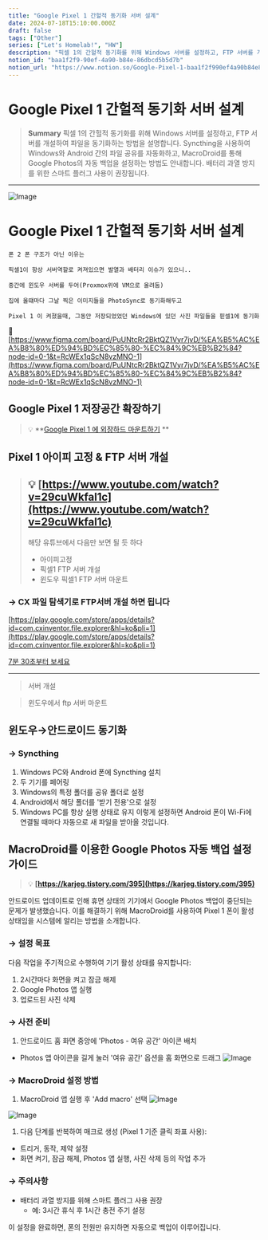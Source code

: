 ```yaml
---
title: "Google Pixel 1 간헐적 동기화 서버 설계"
date: 2024-07-18T15:10:00.000Z
draft: false
tags: ["Other"]
series: ["Let's Homelab!", "HW"]
description: "픽셀 1의 간헐적 동기화를 위해 Windows 서버를 설정하고, FTP 서버를 개설하여 파일을 동기화하는 방법을 설명합니다. Syncthing을 사용하여 Windows와 Android 간의 파일 공유를 자동화하고, MacroDroid를 통해 Google Photos의 자동 백업을 설정하는 방법도 안내합니다. 배터리 과열 방지를 위한 스마트 플러그 사용이 권장됩니다."
notion_id: "baa1f2f9-90ef-4a90-b84e-86dbcd5b5d7b"
notion_url: "https://www.notion.so/Google-Pixel-1-baa1f2f990ef4a90b84e86dbcd5b5d7b"
---
```


# Google Pixel 1 간헐적 동기화 서버 설계

> **Summary**
> 픽셀 1의 간헐적 동기화를 위해 Windows 서버를 설정하고, FTP 서버를 개설하여 파일을 동기화하는 방법을 설명합니다. Syncthing을 사용하여 Windows와 Android 간의 파일 공유를 자동화하고, MacroDroid를 통해 Google Photos의 자동 백업을 설정하는 방법도 안내합니다. 배터리 과열 방지를 위한 스마트 플러그 사용이 권장됩니다.

---

![Image](https://prod-files-secure.s3.us-west-2.amazonaws.com/09ccd4d5-876c-4bba-bbdf-cc77a0a11257/f76881f6-006b-47a3-b913-e07e1a043609/Untitled.webp?X-Amz-Algorithm=AWS4-HMAC-SHA256&X-Amz-Content-Sha256=UNSIGNED-PAYLOAD&X-Amz-Credential=ASIAZI2LB4664SISPKR3%2F20250724%2Fus-west-2%2Fs3%2Faws4_request&X-Amz-Date=20250724T101757Z&X-Amz-Expires=3600&X-Amz-Security-Token=IQoJb3JpZ2luX2VjEAIaCXVzLXdlc3QtMiJHMEUCIFaTCu%2BEGAuEmZjD6eDxiUmsDewNm29f%2F2%2F0OXJfPBtKAiEA31ACzmuHtmLhidTK6HiCodr%2BUc%2FwAvnLLXiCnvhWk2Uq%2FwMIKhAAGgw2Mzc0MjMxODM4MDUiDJc5xLExQIGFq8KjoCrcA1Er7uShzXv5SazUjLPsjwZP5eh9SjX9fzUNYY0uzwYNPaduPZ6SsH%2BF0uR%2F1KFY8kIOEKiFTzbN59FvpHaM6HNZTcdCtNUYfMWDLdQRmSIJfd2hKHVVzSOo6GuUskyI8vAsB5j6IZ%2FoXoo8CcLqYQzMeSVqFH%2B04CD62kj%2Bgheegym67ydinEGVCMbNRmn4fhVRpeTZ45igQd6yi6Ae5lhO2tFvyr0Bg4jJFfT5Tz2k61ub%2FoTOr4hSY4I7yj5dVYbFQDtTxEOk4HUzUd97Ukmq21dsBVoB3HCH7NB8qZuJTCY0bAEqtWdrqadDXw13ZL7nOlPdBISRQH%2FnmJk5mneFlhwcKkg5dYtqGwHJW4TI3KcrmgC0GAn8gZnt%2F7%2FkgRS2WbRl2t0hItdxtuD7eqTYziAN4nFUOUIvPkecq0SIAAyEpnlnseASwNo8Du0ewGDHSyhRXOlMAml6kGaOqnuFeS9hYeyuQvxKiNUV1lG5WqEXRj0Jy%2BWsJVhSXdNm15EnShEZ2jBzXe4%2BmRlPO10bEDFrFXA%2FoDoR%2FdctWi%2BTmL%2FtLThZRBqG5%2FZaJTUlPzQEX6TM8O%2BJROC8NS5w7U%2BZiRwRtU3wv8A7FeGzXwy8yK%2BaKsg8XR8FSyQHMLX2h8QGOqUBXu0BaTqqCLPYBTCj6JXwOq410swuCYhL8wFOiwl5oix%2BRwUnNTEDIFONgQtd3CrafNsKRNi44h97U3GBuwOLCb%2FT1yYTFHoW2hUUQmjx5fRnGBRT4mipXkG9i0ayGtuDTSsN736NTuSIFfz81c7oGCZ15ZOp%2BeQKAVjM%2FZYRbT48tOONZxo4ZCsx1hAco2RWidjk%2FmtBY7JSHxJTQhwObcExRpis&X-Amz-Signature=9ce54f4cede62b1c832fae5d8f3305804cebf4e3dd76129ad368df7bc8325a45&X-Amz-SignedHeaders=host&x-amz-checksum-mode=ENABLED&x-id=GetObject)

# Google Pixel 1 간헐적 동기화 서버 설계

```plain text
폰 2 폰 구조가 아닌 이유는

픽셀1이 항상 서버역할로 켜져있으면 발열과 배터리 이슈가 있으니..

중간에 윈도우 서버를 두어(Proxmox위에 VM으로 올려둠) 

집에 올떄마다 그날 찍은 이미지들을 PhotoSync로 동기화해두고

Pixel 1 이 켜졌을때, 그동안 저장되었었던 Windows에 있던 사진 파일들을 핃셀1에 동기화
```

🔗 [https://www.figma.com/board/PuUNtcRr2BktQZ1Vyr7jvD/%EA%B5%AC%EA%B8%80%ED%94%BD%EC%85%80-%EC%84%9C%EB%B2%84?node-id=0-1&t=RcWEx1qScN8vzMNO-1](https://www.figma.com/board/PuUNtcRr2BktQZ1Vyr7jvD/%EA%B5%AC%EA%B8%80%ED%94%BD%EC%85%80-%EC%84%9C%EB%B2%84?node-id=0-1&t=RcWEx1qScN8vzMNO-1)

## Google Pixel 1 저장공간 확장하기

> 💡 **[Google Pixel 1 에 외장하드 마운트하기](https://www.notion.so/1a28f3aeda114b0380435ba02c83e9e1) **

## Pixel 1 아이피 고정 & FTP 서버 개설

> 💡 **[https://www.youtube.com/watch?v=29cuWkfal1c](https://www.youtube.com/watch?v=29cuWkfal1c)**
> ---
>
> 해당 유튜브에서 다음만 보면 될 듯 하다
>
> - 아이피고정
> - 픽셀1 FTP 서버 개설
> - 윈도우 픽셀1 FTP 서버 마운트
>

### → CX 파일 탐색기로 FTP서버 개설 하면 됩니다

[https://play.google.com/store/apps/details?id=com.cxinventor.file.explorer&hl=ko&pli=1](https://play.google.com/store/apps/details?id=com.cxinventor.file.explorer&hl=ko&pli=1)

[7분 30초부터 보세요](https://youtu.be/29cuWkfal1c?si=wYnLUe9kyCeKjXYH&t=456)

---

> 서버 개설

> 윈도우에서 ftp 서버 마운트

## 윈도우→안드로이드 동기화

### → Syncthing

1. Windows PC와 Android 폰에 Syncthing 설치
1. 두 기기를 페어링
1. Windows의 특정 폴더를 공유 폴더로 설정
1. Android에서 해당 폴더를 '받기 전용'으로 설정
1. Windows PC를 항상 실행 상태로 유지
이렇게 설정하면 Android 폰이 Wi-Fi에 연결될 때마다 자동으로 새 파일을 받아올 것입니다.

## MacroDroid를 이용한 Google Photos 자동 백업 설정 가이드

> 💡 **[https://karjeg.tistory.com/395](https://karjeg.tistory.com/395)**

안드로이드 업데이트로 인해 휴면 상태의 기기에서 Google Photos 백업이 중단되는 문제가 발생했습니다. 이를 해결하기 위해 MacroDroid를 사용하여 Pixel 1 폰이 활성 상태임을 시스템에 알리는 방법을 소개합니다.

### → 설정 목표

다음 작업을 주기적으로 수행하여 기기 활성 상태를 유지합니다:

1. 2시간마다 화면을 켜고 잠금 해제
1. Google Photos 앱 실행
1. 업로드된 사진 삭제
### → 사전 준비

1. 안드로이드 홈 화면 중앙에 'Photos - 여유 공간' 아이콘 배치
  - Photos 앱 아이콘을 길게 눌러 '여유 공간' 옵션을 홈 화면으로 드래그
![Image](https://prod-files-secure.s3.us-west-2.amazonaws.com/09ccd4d5-876c-4bba-bbdf-cc77a0a11257/15a4b41e-a6cf-4a23-aedf-70f9cbd019f9/Untitled.png?X-Amz-Algorithm=AWS4-HMAC-SHA256&X-Amz-Content-Sha256=UNSIGNED-PAYLOAD&X-Amz-Credential=ASIAZI2LB4665ADMR7JE%2F20250724%2Fus-west-2%2Fs3%2Faws4_request&X-Amz-Date=20250724T101758Z&X-Amz-Expires=3600&X-Amz-Security-Token=IQoJb3JpZ2luX2VjEAIaCXVzLXdlc3QtMiJIMEYCIQDZ%2BeoZ0ssNy3ZebfHhOWlNzI9yQwGDsdLUcpD8%2Fnkp%2BAIhANLLoGkzfkOYsF%2F6hDPOwfeNigGII1NKcMUSTdh1jySHKv8DCCoQABoMNjM3NDIzMTgzODA1IgxPlfjn6jtXkdeVGmsq3ANcJZA%2BqZFIYLQ9fBLCUOdGk2L%2FJCmM99K3BShgxShtu3QbxrUy0ziKryfu26X31sthM5V7k0tOWNJaO5O6OB%2F1nMVoa3G%2BLAWxm01Ky%2Bqj1nV57SWC58HVejybCH8nd4znjQKXUttKPINNigY8dN3EefhnJ4TTPpoCVuj1C2WlX10RfOOjGgieK1KuK93y6l79uBYWcF%2FNxuWIGzYu8FfO6Ozz9XMZ3fBR0Lm8YBlXXnBJnbUGi1Z7hidtyHR2nnO5tVuujFuZTSSPxeARrIW5K1nfNFoarCnUqkHZ%2FkWenEiejAvruWzKz%2FVeC74zL%2FcyEzrTNem7xNj%2BlZ%2FJuVvoWg4ieETs3qjoOhGL0x%2F7x7qINK1hWru%2BQTNcNA67eqDqvYxeVjZSBTAUaasArnvsXr%2FuqlgoLxsNY7AlJSzK80yPnluhtGNlSyhfa4vMW1%2FgdR%2B0JAKXgelgbVHoiAHGrIZysfhbHGHdooppN4YRQYbU5eomvNdYPgWlTbQ3YKcsqBwG7iDTdmpFY4ywrDrOjKsLid%2Fl8pvW5%2FKkf4VVdx0M%2ByvisoT1SkDMxtwzAqBlS0%2FBNCWYPsTr7og9lGNX1hXQ%2Fy9GDxFcioJf1X%2FV58VdgjuhHgd8%2FaM7HzC09ofEBjqkATQx%2BHhkMybxunRrDLLZp51anWR%2FZ86D3WATukqExVjtHSqFOkN8De6cT7GycQDEsNyQ1VJSSgxx3ap%2BC9%2BPveaPtt%2FdjDcDdsj%2BGwhVGRrNbVu8S1%2BWGDZgNqbMXjPhkHKG3ReBUFkUbvzOZFiZZ1d3tqGgcRc%2Bl2J0Fihb2TuEPuYAGZpOyVQC99mFypN4iOCq%2F8Z7FHmO4cDwt4zNrTo3fc8j&X-Amz-Signature=42b4282ca06d17523abac53f532c43ba35e60b25c7bb03e497fc0590697df379&X-Amz-SignedHeaders=host&x-amz-checksum-mode=ENABLED&x-id=GetObject)

### → MacroDroid 설정 방법

1. MacroDroid 앱 실행 후 'Add macro' 선택
![Image](https://prod-files-secure.s3.us-west-2.amazonaws.com/09ccd4d5-876c-4bba-bbdf-cc77a0a11257/94b66ecc-f484-41a5-a1e8-84c316e05557/Untitled.png?X-Amz-Algorithm=AWS4-HMAC-SHA256&X-Amz-Content-Sha256=UNSIGNED-PAYLOAD&X-Amz-Credential=ASIAZI2LB466ZSO7SVF7%2F20250724%2Fus-west-2%2Fs3%2Faws4_request&X-Amz-Date=20250724T101759Z&X-Amz-Expires=3600&X-Amz-Security-Token=IQoJb3JpZ2luX2VjEAIaCXVzLXdlc3QtMiJHMEUCIQD%2FpxWO3sJG3U%2BpSODFOms473YpEOlHsWJkyfRBVTMXswIgLIIoKtw05bAcHQEJxlzEM9C3GIhfvzVd%2FN74aCduA4cq%2FwMIKhAAGgw2Mzc0MjMxODM4MDUiDP6WXisXQ9tnkIj19yrcA32qx0vvGN07XOPz%2BfgtP8wKvRrS%2BDt6lV5q9%2FvoSJorZSRvHUwYd%2Flu49MbudcfAHUrivnCFC29I9luY5bmDQDlgG0Jvc24hn5W0xiPqNh1gEo4NUhnqp8rg1xbLpPnwWvGfWU3do2xfnk3qsmIdTXocDNpXVfs%2BRgz7a%2BAc9eIK3559wEIfHEJ%2FjcMCLO1lw0CUsHP5sHyrUZ5cIagKvl8OCuWm5wN7cdJFjnaskwZeeWDcLO%2BDOG%2B%2BOPDtvYrP2WHQQGQ8B%2B4kIWtk1nM2mlFe108MtC4f0LFfne7HdLhHHuhvGA8lVqfp3%2FqdBWGcMwPnxqFpoZSo7gTOxShrzydrxTZGsHO00yQKSXVYIYtqK3lzimWwU85%2ByD%2BEoDGE3ErX047JPEJpLsi0SH7xhq4DO1BHuo4LrQjfwS6j9iEuaLcchkbAQzmYXZTu5bcBExwpW0oAn6GBj1DKEhBO9KI%2BbB4Ummky0GSVR5GCDuDAaOlDR5P0DU4mVA8AqtJBc4oP1vu71WIu6BtXDxaCVgMlia%2Ff34GGW4Vm9LU5yjngQtMcU4u6V4SHTS4TDDHHh75Mhnjf%2F3Wp%2FJB0geOKC2IUb2h5PHpK4ASebPbV1mHVmDNVz0aKxA51SiBMJX1h8QGOqUB8%2BHUqCRPlZ6%2FgmLq8EQL9zFC5Rj5nyffo81XLaH%2BcSGY1Y4uR%2B9vLH%2BTvcxzKVuvbkjgn2LD985t4%2BvriZJgmLzPKMh0ao1eYK7gf1dMOxqJIRxKTOeIkMGkB7neM2Pb52Jj3970RwWdO%2F3fwHqkkc0JszCLWH0KawK7q99PJTlBeyqZ2w4ib0qzsAxmYY8AS%2FrHO%2F%2F945JSdtXaMvOYB0Pa20bN&X-Amz-Signature=480537418ac0c279d158653ac10117b6939ec678ade20440e02916cc026e20b4&X-Amz-SignedHeaders=host&x-amz-checksum-mode=ENABLED&x-id=GetObject)

![Image](https://prod-files-secure.s3.us-west-2.amazonaws.com/09ccd4d5-876c-4bba-bbdf-cc77a0a11257/e53f093f-3373-432b-9067-e644184a4145/Untitled.png?X-Amz-Algorithm=AWS4-HMAC-SHA256&X-Amz-Content-Sha256=UNSIGNED-PAYLOAD&X-Amz-Credential=ASIAZI2LB466ZSO7SVF7%2F20250724%2Fus-west-2%2Fs3%2Faws4_request&X-Amz-Date=20250724T101759Z&X-Amz-Expires=3600&X-Amz-Security-Token=IQoJb3JpZ2luX2VjEAIaCXVzLXdlc3QtMiJHMEUCIQD%2FpxWO3sJG3U%2BpSODFOms473YpEOlHsWJkyfRBVTMXswIgLIIoKtw05bAcHQEJxlzEM9C3GIhfvzVd%2FN74aCduA4cq%2FwMIKhAAGgw2Mzc0MjMxODM4MDUiDP6WXisXQ9tnkIj19yrcA32qx0vvGN07XOPz%2BfgtP8wKvRrS%2BDt6lV5q9%2FvoSJorZSRvHUwYd%2Flu49MbudcfAHUrivnCFC29I9luY5bmDQDlgG0Jvc24hn5W0xiPqNh1gEo4NUhnqp8rg1xbLpPnwWvGfWU3do2xfnk3qsmIdTXocDNpXVfs%2BRgz7a%2BAc9eIK3559wEIfHEJ%2FjcMCLO1lw0CUsHP5sHyrUZ5cIagKvl8OCuWm5wN7cdJFjnaskwZeeWDcLO%2BDOG%2B%2BOPDtvYrP2WHQQGQ8B%2B4kIWtk1nM2mlFe108MtC4f0LFfne7HdLhHHuhvGA8lVqfp3%2FqdBWGcMwPnxqFpoZSo7gTOxShrzydrxTZGsHO00yQKSXVYIYtqK3lzimWwU85%2ByD%2BEoDGE3ErX047JPEJpLsi0SH7xhq4DO1BHuo4LrQjfwS6j9iEuaLcchkbAQzmYXZTu5bcBExwpW0oAn6GBj1DKEhBO9KI%2BbB4Ummky0GSVR5GCDuDAaOlDR5P0DU4mVA8AqtJBc4oP1vu71WIu6BtXDxaCVgMlia%2Ff34GGW4Vm9LU5yjngQtMcU4u6V4SHTS4TDDHHh75Mhnjf%2F3Wp%2FJB0geOKC2IUb2h5PHpK4ASebPbV1mHVmDNVz0aKxA51SiBMJX1h8QGOqUB8%2BHUqCRPlZ6%2FgmLq8EQL9zFC5Rj5nyffo81XLaH%2BcSGY1Y4uR%2B9vLH%2BTvcxzKVuvbkjgn2LD985t4%2BvriZJgmLzPKMh0ao1eYK7gf1dMOxqJIRxKTOeIkMGkB7neM2Pb52Jj3970RwWdO%2F3fwHqkkc0JszCLWH0KawK7q99PJTlBeyqZ2w4ib0qzsAxmYY8AS%2FrHO%2F%2F945JSdtXaMvOYB0Pa20bN&X-Amz-Signature=d5376bce92257adef321740fd2b26546a1ab76f5cf98b742aad8f6de2ee0267e&X-Amz-SignedHeaders=host&x-amz-checksum-mode=ENABLED&x-id=GetObject)

1. 다음 단계를 반복하여 매크로 생성 (Pixel 1 기준 클릭 좌표 사용):
  - 트리거, 동작, 제약 설정
  - 화면 켜기, 잠금 해제, Photos 앱 실행, 사진 삭제 등의 작업 추가
### → 주의사항

- 배터리 과열 방지를 위해 스마트 플러그 사용 권장
  - 예: 3시간 휴식 후 1시간 충전 주기 설정

이 설정을 완료하면, 폰의 전원만 유지하면 자동으로 백업이 이루어집니다.

